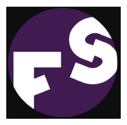 
<p align="center">
  <img src="../imagens/fs-logo.png" alt="Fábrica de Software" width="300" />
</p>
